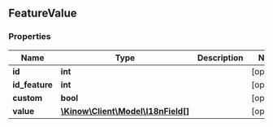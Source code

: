 ## FeatureValue

### Properties
Name | Type | Description | Notes
------------ | ------------- | ------------- | -------------
**id** | **int** |  | [optional] 
**id_feature** | **int** |  | [optional] 
**custom** | **bool** |  | [optional] 
**value** | [**\Kinow\Client\Model\I18nField[]**](#I18nField) |  | [optional] 


